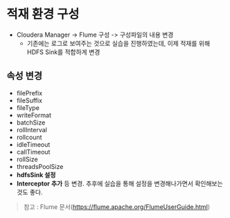 # 적재 환경 구성

- Cloudera Manager -> Flume 구성 -> 구성파일의 내용 변경
  - 기존에는 로그로 보여주는 것으로 실습을 진행하였는데, 이제 적재를 위해 HDFS Sink를 적합하게 변경

## 속성 변경
  - filePrefix
  - fileSuffix
  - fileType
  - writeFormat
  - batchSize
  - rollInterval
  - rollcount
  - idleTimeout
  - callTimeout
  - rollSize
  - threadsPoolSize
  - **hdfsSink 설정**
  - **Interceptor 추가**
  등 변경. 추후에 실습을 통해 설정을 변경해나가면서 확인해보는 것도 좋다.

> 참고 : Flume 문서(https://flume.apache.org/FlumeUserGuide.html)
